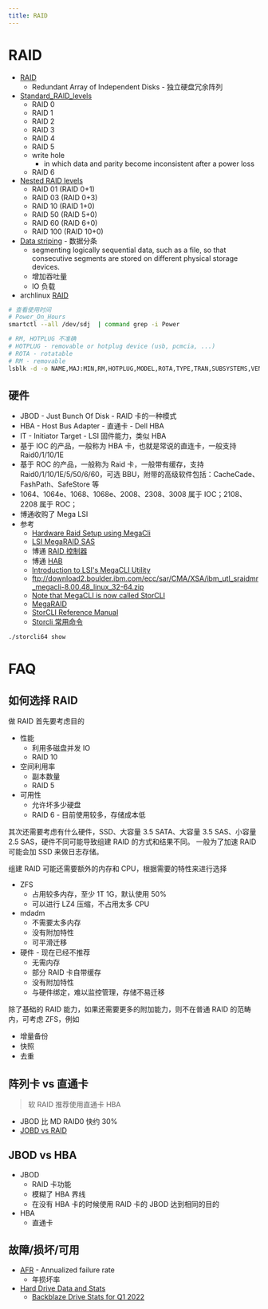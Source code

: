 ```yaml
---
title: RAID
---
```


# RAID

- [RAID](https://en.wikipedia.org/wiki/RAID)
  - Redundant Array of Independent Disks - 独立硬盘冗余阵列
- [Standard_RAID_levels](https://en.wikipedia.org/wiki/Standard_RAID_levels)
  - RAID 0
  - RAID 1
  - RAID 2
  - RAID 3
  - RAID 4
  - RAID 5
  - write hole
    - in which data and parity become inconsistent after a power loss
  - RAID 6
- [Nested RAID levels](https://en.wikipedia.org/wiki/Nested_RAID_levels)
  - RAID 01 (RAID 0+1)
  - RAID 03 (RAID 0+3)
  - RAID 10 (RAID 1+0)
  - RAID 50 (RAID 5+0)
  - RAID 60 (RAID 6+0)
  - RAID 100 (RAID 10+0)
- [Data striping](https://en.wikipedia.org/wiki/Data_striping) - 数据分条
  - segmenting logically sequential data, such as a file, so that consecutive segments are stored on different physical storage devices.
  - 增加吞吐量
  - IO 负载
- archlinux [RAID](https://wiki.archlinux.org/index.php/RAID)

```bash
# 查看使用时间
# Power_On_Hours
smartctl --all /dev/sdj  | command grep -i Power

# RM, HOTPLUG 不准确
# HOTPLUG - removable or hotplug device (usb, pcmcia, ...)
# ROTA - rotatable
# RM - removable
lsblk -d -o NAME,MAJ:MIN,RM,HOTPLUG,MODEL,ROTA,TYPE,TRAN,SUBSYSTEMS,VENDOR
```

## 硬件

- JBOD - Just Bunch Of Disk - RAID 卡的一种模式
- HBA - Host Bus Adapter - 直通卡 - Dell HBA
- IT - Initiator Target - LSI 固件能力，类似 HBA
- 基于 IOC 的产品，一般称为 HBA 卡，也就是常说的直连卡，一般支持 Raid0/1/10/1E
- 基于 ROC 的产品，一般称为 Raid 卡，一般带有缓存，支持 Raid0/1/10/1E/5/50/6/60，可选 BBU，附带的高级软件包括：CacheCade、FashPath、SafeStore 等
- 1064、1064e、1068、1068e、2008、2308、3008 属于 IOC；2108、2208 属于 ROC；
- 博通收购了 Mega LSI
- 参考
  - [Hardware Raid Setup using MegaCli](https://raid.wiki.kernel.org/index.php/Hardware_Raid_Setup_using_MegaCli)
  - [LSI MegaRAID SAS](https://hwraid.le-vert.net/wiki/LSIMegaRAIDSAS)
  - 博通 [RAID 控制器](https://www.broadcom.com/products/storage/raid-controllers/)
  - 博通 [HAB](https://www.broadcom.com/products/storage/host-bus-adapters/)
  - [Introduction to LSI's MegaCLI Utility](https://www.cisco.com/c/en/us/support/docs/servers-unified-computing/ucs-c-series-rack-servers/115020-intro-lsi-megacli-00.html)
  - ftp://download2.boulder.ibm.com/ecc/sar/CMA/XSA/ibm_utl_sraidmr_megacli-8.00.48_linux_32-64.zip
  - [Note that MegaCLI is now called StorCLI](https://www.thomas-krenn.com/en/wiki/StorCLI)
  - [MegaRAID](https://www.thomas-krenn.com/en/download.html?product=12190)
  - [StorCLI Reference Manual](https://docs.broadcom.com/docs/12352476)
  - [Storcli 常用命令](http://blog.51cto.com/mofesi/1309251)

```bash
./storcli64 show
```

# FAQ

## 如何选择 RAID

做 RAID 首先要考虑目的

- 性能
  - 利用多磁盘并发 IO
  - RAID 10
- 空间利用率
  - 副本数量
  - RAID 5
- 可用性
  - 允许坏多少硬盘
  - RAID 6 - 目前使用较多，存储成本低

其次还需要考虑有什么硬件，SSD、大容量 3.5 SATA、大容量 3.5 SAS、小容量 2.5 SAS，硬件不同可能导致组建 RAID 的方式和结果不同。
一般为了加速 RAID 可能会加 SSD 来做日志存储。

组建 RAID 可能还需要额外的内存和 CPU，根据需要的特性来进行选择

- ZFS
  - 占用较多内存，至少 1T 1G，默认使用 50%
  - 可以进行 LZ4 压缩，不占用太多 CPU
- mdadm
  - 不需要太多内存
  - 没有附加特性
  - 可平滑迁移
- 硬件 - 现在已经不推荐
  - 无需内存
  - 部分 RAID 卡自带缓存
  - 没有附加特性
  - 与硬件绑定，难以监控管理，存储不易迁移

除了基础的 RAID 能力，如果还需要更多的附加能力，则不在普通 RAID 的范畴内，可考虑 ZFS，例如

- 增量备份
- 快照
- 去重

## 阵列卡 vs 直通卡

> 软 RAID 推荐使用直通卡 HBA

- JBOD 比 MD RAID0 快约 30%
- [JOBD vs RAID](https://tobert.github.io/post/2014-06-17-jbod-vs-raid.html)

## JBOD vs HBA

- JBOD
  - RAID 卡功能
  - 模糊了 HBA 界线
  - 在没有 HBA 卡的时候使用 RAID 卡的 JBOD 达到相同的目的
- HBA
  - 直通卡

## 故障/损坏/可用

- [AFR](https://en.wikipedia.org/wiki/Annualized_failure_rate) - Annualized failure rate
  - 年损坏率
- [Hard Drive Data and Stats](https://www.backblaze.com/b2/hard-drive-test-data.html)
  - [Backblaze Drive Stats for Q1 2022](https://www.backblaze.com/blog/backblaze-drive-stats-for-q1-2022/)

